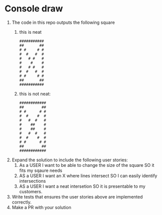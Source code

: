 # Console draw

1. The code in this repo outputs the following square
	1. this is neat
		```
		###########
		##       ##
		# #     # #
		#  #   #  #
		#   # #   #
		#    #    #
		#   # #   #
		#  #   #  #
		# #     # #
		##       ##
		###########
		```
		
	2. this is not neat:
		```
		############
		##        ##
		# #      # #
		#  #    #  #
		#   #  #   #
		#    ##    #
		#    ##    #
		#   #  #   #
		#  #    #  #
		# #      # #
		##        ##
		############
		```
2. Expand the solution to include the following user stories:
    1. As a USER I want to be able to change the size of the square SO it fits my sqaure needs
    2. AS a USER I want an X where lines intersect SO I can easily identify intersections
    3. AS a USER I want a neat intersetion SO it is presentable to my customers.
3. Write tests that ensures the user stories above are implemented correctly.
4. Make a PR with your solution
